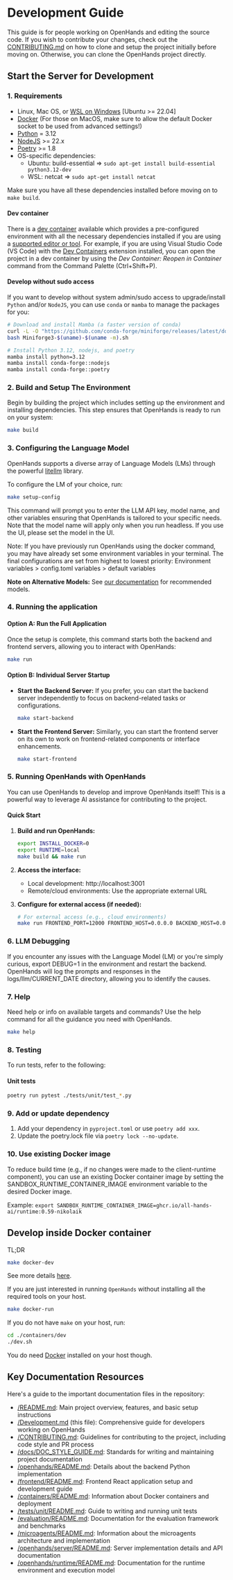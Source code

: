 # Development Guide

This guide is for people working on OpenHands and editing the source code.
If you wish to contribute your changes, check out the
[CONTRIBUTING.md](https://github.com/OpenHands/OpenHands/blob/main/CONTRIBUTING.md)
on how to clone and setup the project initially before moving on. Otherwise,
you can clone the OpenHands project directly.

## Start the Server for Development

### 1. Requirements

- Linux, Mac OS, or [WSL on Windows](https://learn.microsoft.com/en-us/windows/wsl/install) [Ubuntu >= 22.04]
- [Docker](https://docs.docker.com/engine/install/) (For those on MacOS, make sure to allow the default Docker socket to be used from advanced settings!)
- [Python](https://www.python.org/downloads/) = 3.12
- [NodeJS](https://nodejs.org/en/download/package-manager) >= 22.x
- [Poetry](https://python-poetry.org/docs/#installing-with-the-official-installer) >= 1.8
- OS-specific dependencies:
  - Ubuntu: build-essential => `sudo apt-get install build-essential python3.12-dev`
  - WSL: netcat => `sudo apt-get install netcat`

Make sure you have all these dependencies installed before moving on to `make build`.

#### Dev container

There is a [dev container](https://containers.dev/) available which provides a
pre-configured environment with all the necessary dependencies installed if you
are using a [supported editor or tool](https://containers.dev/supporting). For
example, if you are using Visual Studio Code (VS Code) with the
[Dev Containers](https://marketplace.visualstudio.com/items?itemName=ms-vscode-remote.remote-containers)
extension installed, you can open the project in a dev container by using the
_Dev Container: Reopen in Container_ command from the Command Palette
(Ctrl+Shift+P).

#### Develop without sudo access

If you want to develop without system admin/sudo access to upgrade/install `Python` and/or `NodeJS`, you can use
`conda` or `mamba` to manage the packages for you:

```bash
# Download and install Mamba (a faster version of conda)
curl -L -O "https://github.com/conda-forge/miniforge/releases/latest/download/Miniforge3-$(uname)-$(uname -m).sh"
bash Miniforge3-$(uname)-$(uname -m).sh

# Install Python 3.12, nodejs, and poetry
mamba install python=3.12
mamba install conda-forge::nodejs
mamba install conda-forge::poetry
```

### 2. Build and Setup The Environment

Begin by building the project which includes setting up the environment and installing dependencies. This step ensures
that OpenHands is ready to run on your system:

```bash
make build
```

### 3. Configuring the Language Model

OpenHands supports a diverse array of Language Models (LMs) through the powerful [litellm](https://docs.litellm.ai) library.

To configure the LM of your choice, run:

```bash
make setup-config
```

This command will prompt you to enter the LLM API key, model name, and other variables ensuring that OpenHands is
tailored to your specific needs. Note that the model name will apply only when you run headless. If you use the UI,
please set the model in the UI.

Note: If you have previously run OpenHands using the docker command, you may have already set some environment
variables in your terminal. The final configurations are set from highest to lowest priority:
Environment variables > config.toml variables > default variables

**Note on Alternative Models:**
See [our documentation](https://docs.all-hands.dev/usage/llms) for recommended models.

### 4. Running the application

#### Option A: Run the Full Application

Once the setup is complete, this command starts both the backend and frontend servers, allowing you to interact with OpenHands:

```bash
make run
```

#### Option B: Individual Server Startup

- **Start the Backend Server:** If you prefer, you can start the backend server independently to focus on
backend-related tasks or configurations.

  ```bash
  make start-backend
  ```

- **Start the Frontend Server:** Similarly, you can start the frontend server on its own to work on frontend-related
components or interface enhancements.
  ```bash
  make start-frontend
  ```

### 5. Running OpenHands with OpenHands

You can use OpenHands to develop and improve OpenHands itself! This is a powerful way to leverage AI assistance for contributing to the project.

#### Quick Start

1. **Build and run OpenHands:**
   ```bash
   export INSTALL_DOCKER=0
   export RUNTIME=local
   make build && make run
   ```

2. **Access the interface:**
   - Local development: http://localhost:3001
   - Remote/cloud environments: Use the appropriate external URL

3. **Configure for external access (if needed):**
   ```bash
   # For external access (e.g., cloud environments)
   make run FRONTEND_PORT=12000 FRONTEND_HOST=0.0.0.0 BACKEND_HOST=0.0.0.0
   ```

### 6. LLM Debugging

If you encounter any issues with the Language Model (LM) or you're simply curious, export DEBUG=1 in the environment and restart the backend.
OpenHands will log the prompts and responses in the logs/llm/CURRENT_DATE directory, allowing you to identify the causes.

### 7. Help

Need help or info on available targets and commands? Use the help command for all the guidance you need with OpenHands.

```bash
make help
```

### 8. Testing

To run tests, refer to the following:

#### Unit tests

```bash
poetry run pytest ./tests/unit/test_*.py
```

### 9. Add or update dependency

1. Add your dependency in `pyproject.toml` or use `poetry add xxx`.
2. Update the poetry.lock file via `poetry lock --no-update`.

### 10. Use existing Docker image

To reduce build time (e.g., if no changes were made to the client-runtime component), you can use an existing Docker
container image by setting the SANDBOX_RUNTIME_CONTAINER_IMAGE environment variable to the desired Docker image.

Example: `export SANDBOX_RUNTIME_CONTAINER_IMAGE=ghcr.io/all-hands-ai/runtime:0.59-nikolaik`

## Develop inside Docker container

TL;DR

```bash
make docker-dev
```

See more details [here](./containers/dev/README.md).

If you are just interested in running `OpenHands` without installing all the required tools on your host.

```bash
make docker-run
```

If you do not have `make` on your host, run:

```bash
cd ./containers/dev
./dev.sh
```

You do need [Docker](https://docs.docker.com/engine/install/) installed on your host though.

## Key Documentation Resources

Here's a guide to the important documentation files in the repository:

- [/README.md](./README.md): Main project overview, features, and basic setup instructions
- [/Development.md](./Development.md) (this file): Comprehensive guide for developers working on OpenHands
- [/CONTRIBUTING.md](./CONTRIBUTING.md): Guidelines for contributing to the project, including code style and PR process
- [/docs/DOC_STYLE_GUIDE.md](./docs/DOC_STYLE_GUIDE.md): Standards for writing and maintaining project documentation
- [/openhands/README.md](./openhands/README.md): Details about the backend Python implementation
- [/frontend/README.md](./frontend/README.md): Frontend React application setup and development guide
- [/containers/README.md](./containers/README.md): Information about Docker containers and deployment
- [/tests/unit/README.md](./tests/unit/README.md): Guide to writing and running unit tests
- [/evaluation/README.md](./evaluation/README.md): Documentation for the evaluation framework and benchmarks
- [/microagents/README.md](./microagents/README.md): Information about the microagents architecture and implementation
- [/openhands/server/README.md](./openhands/server/README.md): Server implementation details and API documentation
- [/openhands/runtime/README.md](./openhands/runtime/README.md): Documentation for the runtime environment and execution model
